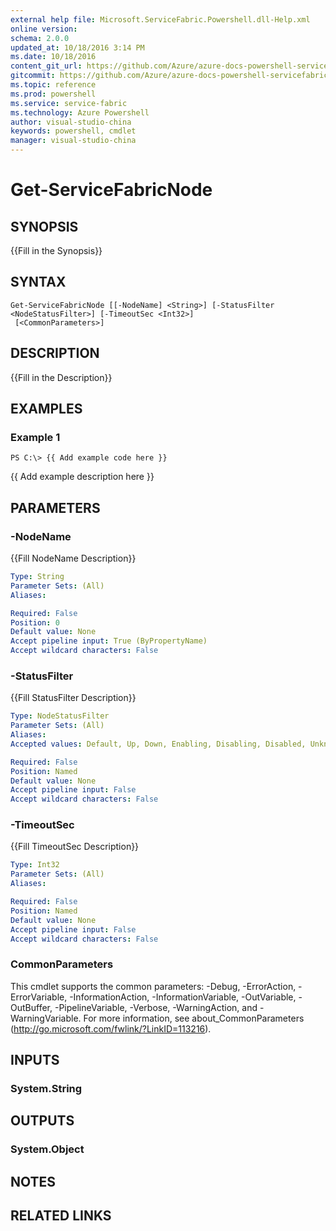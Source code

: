 ```yaml
---
external help file: Microsoft.ServiceFabric.Powershell.dll-Help.xml
online version: 
schema: 2.0.0
updated_at: 10/18/2016 3:14 PM
ms.date: 10/18/2016
content_git_url: https://github.com/Azure/azure-docs-powershell-servicefabric/blob/master/Service-Fabric-cmdlets/ServiceFabric/v3.1/Get-ServiceFabricNode.md
gitcommit: https://github.com/Azure/azure-docs-powershell-servicefabric/blob/93811e1b392b99b3b32acb51bf4afbefcc6a139c/Service-Fabric-cmdlets/ServiceFabric/v3.1/Get-ServiceFabricNode.md
ms.topic: reference
ms.prod: powershell
ms.service: service-fabric
ms.technology: Azure Powershell
author: visual-studio-china
keywords: powershell, cmdlet
manager: visual-studio-china
---
```


# Get-ServiceFabricNode

## SYNOPSIS
{{Fill in the Synopsis}}

## SYNTAX

```
Get-ServiceFabricNode [[-NodeName] <String>] [-StatusFilter <NodeStatusFilter>] [-TimeoutSec <Int32>]
 [<CommonParameters>]
```

## DESCRIPTION
{{Fill in the Description}}

## EXAMPLES

### Example 1
```
PS C:\> {{ Add example code here }}
```

{{ Add example description here }}

## PARAMETERS

### -NodeName
{{Fill NodeName Description}}

```yaml
Type: String
Parameter Sets: (All)
Aliases: 

Required: False
Position: 0
Default value: None
Accept pipeline input: True (ByPropertyName)
Accept wildcard characters: False
```

### -StatusFilter
{{Fill StatusFilter Description}}

```yaml
Type: NodeStatusFilter
Parameter Sets: (All)
Aliases: 
Accepted values: Default, Up, Down, Enabling, Disabling, Disabled, Unknown, Removed, All

Required: False
Position: Named
Default value: None
Accept pipeline input: False
Accept wildcard characters: False
```

### -TimeoutSec
{{Fill TimeoutSec Description}}

```yaml
Type: Int32
Parameter Sets: (All)
Aliases: 

Required: False
Position: Named
Default value: None
Accept pipeline input: False
Accept wildcard characters: False
```

### CommonParameters
This cmdlet supports the common parameters: -Debug, -ErrorAction, -ErrorVariable, -InformationAction, -InformationVariable, -OutVariable, -OutBuffer, -PipelineVariable, -Verbose, -WarningAction, and -WarningVariable. For more information, see about_CommonParameters (http://go.microsoft.com/fwlink/?LinkID=113216).

## INPUTS

### System.String

## OUTPUTS

### System.Object

## NOTES

## RELATED LINKS

